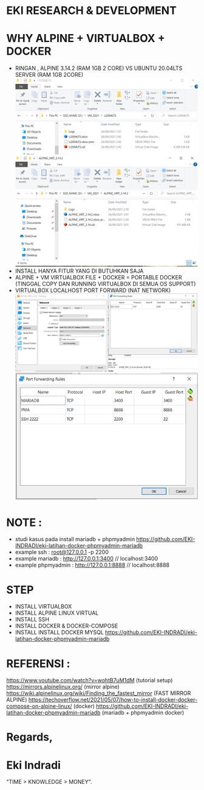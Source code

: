 # EKI RESEARCH & DEVELOPMENT


# WHY ALPINE + VIRTUALBOX + DOCKER
- RINGAN , ALPINE 3.14.2 (RAM 1GB 2 CORE) VS UBUNTU 20.04LTS SERVER (RAM 1GB 2CORE)
![EKI_INDRADI](https://github.com/EKI-INDRADI/eki-latihan-vm-alphine-docker-portable/raw/master/FRESH_INSTALL_ALPHINE_3.14.2_VS_UBUNTU_20.04LTS.png)
- INSTALL HANYA FITUR YANG DI BUTUHKAN SAJA
- ALPINE + VM VIRTUALBOX FILE + DOCKER = PORTABLE DOCKER (TINGGAL COPY DAN RUNNING VIRTUALBOX DI SEMUA OS SUPPORT)
- VIRTUALBOX LOCALHOST PORT FORWARD (NAT NETWORK)
![EKI_INDRADI](https://github.com/EKI-INDRADI/eki-latihan-vm-alphine-docker-portable/raw/master/NAT_NETWORK.png)
![EKI_INDRADI](https://github.com/EKI-INDRADI/eki-latihan-vm-alphine-docker-portable/raw/master/NAT_NETWORK_MARIADB_PMA.png)

# NOTE :
- studi kasus pada install mariadb + phpmyadmin https://github.com/EKI-INDRADI/eki-latihan-docker-phpmyadmin-mariadb
- example ssh :    root@127.0.0.1 -p 2200
- example mariadb :   http://127.0.0.1:3400 // localhost:3400
- example phpmyadmin :   http://127.0.0.1:8888 // localhost:8888
 
# STEP
- INSTALL VIRTUALBOX
- INSTALL ALPINE LINUX VIRTUAL
- INSTALL SSH
- INSTALL DOCKER & DOCKER-COMPOSE
- INSTALL INSTALL DOCKER MYSQL  https://github.com/EKI-INDRADI/eki-latihan-docker-phpmyadmin-mariadb

# REFERENSI :
https://www.youtube.com/watch?v=wohtB7uM1dM (tutorial setup)
https://mirrors.alpinelinux.org/ (mirror alpine)
https://wiki.alpinelinux.org/wiki/Finding_the_fastest_mirror (FAST MIRROR ALPINE)
https://techoverflow.net/2021/05/07/how-to-install-docker-docker-compose-on-alpine-linux/ (docker)
https://github.com/EKI-INDRADI/eki-latihan-docker-phpmyadmin-mariadb (mariadb + phpmyadmin docker)




# Regards,

# Eki Indradi
"TIME > KNOWLEDGE > MONEY".





